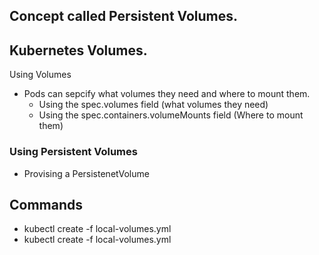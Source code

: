 ## Concept called Persistent Volumes.


## Kubernetes Volumes.

Using Volumes
- Pods can sepcify what volumes they need and where to mount them.
  - Using the spec.volumes field (what volumes they need)
  - Using the spec.containers.volumeMounts field (Where to mount them)
  

### Using Persistent Volumes
- Provising a PersistenetVolume

## Commands
- kubectl create -f local-volumes.yml
- kubectl create -f local-volumes.yml
